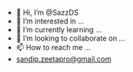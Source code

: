 - 👋 Hi, I’m @SazzDS
- 👀 I’m interested in ...
- 🌱 I’m currently learning ...
- 💞️ I’m looking to collaborate on ...
- 📫 How to reach me ...
- sandip.zeetapro@gmail.com

<!---
SazzDS/SazzDS is a ✨ special ✨ repository because its `README.md` (this file) appears on your GitHub profile.
You can click the Preview link to take a look at your changes.
--->
